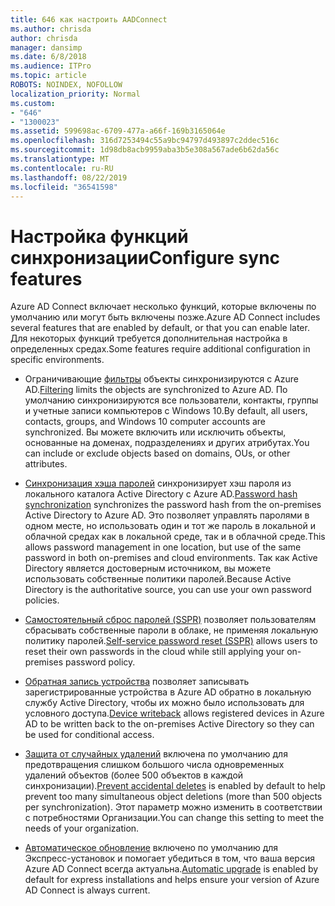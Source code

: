 ```yaml
---
title: 646 как настроить AADConnect
ms.author: chrisda
author: chrisda
manager: dansimp
ms.date: 6/8/2018
ms.audience: ITPro
ms.topic: article
ROBOTS: NOINDEX, NOFOLLOW
localization_priority: Normal
ms.custom:
- "646"
- "1300023"
ms.assetid: 599698ac-6709-477a-a66f-169b3165064e
ms.openlocfilehash: 316d7253494c55a9bc94797d493897c2ddec516c
ms.sourcegitcommit: 1d98db8acb9959aba3b5e308a567ade6b62da56c
ms.translationtype: MT
ms.contentlocale: ru-RU
ms.lasthandoff: 08/22/2019
ms.locfileid: "36541598"
---
```

# <a name="configure-sync-features"></a><span data-ttu-id="a04ec-102">Настройка функций синхронизации</span><span class="sxs-lookup"><span data-stu-id="a04ec-102">Configure sync features</span></span>

<span data-ttu-id="a04ec-103">Azure AD Connect включает несколько функций, которые включены по умолчанию или могут быть включены позже.</span><span class="sxs-lookup"><span data-stu-id="a04ec-103">Azure AD Connect includes several features that are enabled by default, or that you can enable later.</span></span> <span data-ttu-id="a04ec-104">Для некоторых функций требуется дополнительная настройка в определенных средах.</span><span class="sxs-lookup"><span data-stu-id="a04ec-104">Some features require additional configuration in specific environments.</span></span>

- <span data-ttu-id="a04ec-105">Ограничивающие [фильтры](https://docs.microsoft.com/azure/active-directory/connect/active-directory-aadconnectsync-configure-filtering) объекты синхронизируются с Azure AD.</span><span class="sxs-lookup"><span data-stu-id="a04ec-105">[Filtering](https://docs.microsoft.com/azure/active-directory/connect/active-directory-aadconnectsync-configure-filtering) limits the objects are synchronized to Azure AD.</span></span> <span data-ttu-id="a04ec-106">По умолчанию синхронизируются все пользователи, контакты, группы и учетные записи компьютеров с Windows 10.</span><span class="sxs-lookup"><span data-stu-id="a04ec-106">By default, all users, contacts, groups, and Windows 10 computer accounts are synchronized.</span></span> <span data-ttu-id="a04ec-107">Вы можете включить или исключить объекты, основанные на доменах, подразделениях и других атрибутах.</span><span class="sxs-lookup"><span data-stu-id="a04ec-107">You can include or exclude objects based on domains, OUs, or other attributes.</span></span>

- <span data-ttu-id="a04ec-108">[Синхронизация хэша паролей](https://docs.microsoft.com/azure/active-directory/connect/active-directory-aadconnectsync-implement-password-hash-synchronization) синхронизирует хэш пароля из локального каталога Active Directory с Azure AD.</span><span class="sxs-lookup"><span data-stu-id="a04ec-108">[Password hash synchronization](https://docs.microsoft.com/azure/active-directory/connect/active-directory-aadconnectsync-implement-password-hash-synchronization) synchronizes the password hash from the on-premises Active Directory to Azure AD.</span></span> <span data-ttu-id="a04ec-109">Это позволяет управлять паролями в одном месте, но использовать один и тот же пароль в локальной и облачной средах как в локальной среде, так и в облачной среде.</span><span class="sxs-lookup"><span data-stu-id="a04ec-109">This allows password management in one location, but use of the same password in both on-premises and cloud environments.</span></span> <span data-ttu-id="a04ec-110">Так как Active Directory является достоверным источником, вы можете использовать собственные политики паролей.</span><span class="sxs-lookup"><span data-stu-id="a04ec-110">Because Active Directory is the authoritative source, you can use your own password policies.</span></span>

- <span data-ttu-id="a04ec-111">[Самостоятельный сброс паролей (SSPR)](https://docs.microsoft.com/azure/active-directory/authentication/quickstart-sspr) позволяет пользователям сбрасывать собственные пароли в облаке, не применяя локальную политику паролей.</span><span class="sxs-lookup"><span data-stu-id="a04ec-111">[Self-service password reset (SSPR)](https://docs.microsoft.com/azure/active-directory/authentication/quickstart-sspr) allows users to reset their own passwords in the cloud while still applying your on-premises password policy.</span></span>

- <span data-ttu-id="a04ec-112">[Обратная запись устройства](https://docs.microsoft.com/azure/active-directory/connect/active-directory-aadconnect-feature-device-writeback) позволяет записывать зарегистрированные устройства в Azure AD обратно в локальную службу Active Directory, чтобы их можно было использовать для условного доступа.</span><span class="sxs-lookup"><span data-stu-id="a04ec-112">[Device writeback](https://docs.microsoft.com/azure/active-directory/connect/active-directory-aadconnect-feature-device-writeback) allows registered devices in Azure AD to be written back to the on-premises Active Directory so they can be used for conditional access.</span></span>

- <span data-ttu-id="a04ec-113">[Защита от случайных удалений](https://docs.microsoft.com/azure/active-directory/connect/active-directory-aadconnectsync-feature-prevent-accidental-deletes) включена по умолчанию для предотвращения слишком большого числа одновременных удалений объектов (более 500 объектов в каждой синхронизации).</span><span class="sxs-lookup"><span data-stu-id="a04ec-113">[Prevent accidental deletes](https://docs.microsoft.com/azure/active-directory/connect/active-directory-aadconnectsync-feature-prevent-accidental-deletes) is enabled by default to help prevent too many simultaneous object deletions (more than 500 objects per synchronization).</span></span> <span data-ttu-id="a04ec-114">Этот параметр можно изменить в соответствии с потребностями Организации.</span><span class="sxs-lookup"><span data-stu-id="a04ec-114">You can change this setting to meet the needs of your organization.</span></span>

- <span data-ttu-id="a04ec-115">[Автоматическое обновление](https://docs.microsoft.com/azure/active-directory/connect/active-directory-aadconnect-feature-automatic-upgrade) включено по умолчанию для Экспресс-установок и помогает убедиться в том, что ваша версия Azure AD Connect всегда актуальна.</span><span class="sxs-lookup"><span data-stu-id="a04ec-115">[Automatic upgrade](https://docs.microsoft.com/azure/active-directory/connect/active-directory-aadconnect-feature-automatic-upgrade) is enabled by default for express installations and helps ensure your version of Azure AD Connect is always current.</span></span>
